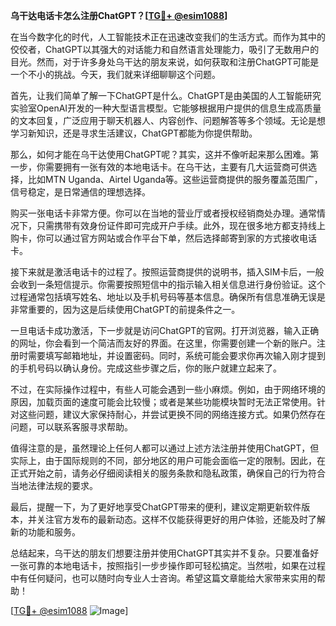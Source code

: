 **乌干达电话卡怎么注册ChatGPT？[[TG💪+ @esim1088](https://t.me/s/esim1088)]**

在当今数字化的时代，人工智能技术正在迅速改变我们的生活方式。而作为其中的佼佼者，ChatGPT以其强大的对话能力和自然语言处理能力，吸引了无数用户的目光。然而，对于许多身处乌干达的朋友来说，如何获取和注册ChatGPT可能是一个不小的挑战。今天，我们就来详细聊聊这个问题。

首先，让我们简单了解一下ChatGPT是什么。ChatGPT是由美国的人工智能研究实验室OpenAI开发的一种大型语言模型。它能够根据用户提供的信息生成高质量的文本回复，广泛应用于聊天机器人、内容创作、问题解答等多个领域。无论是想学习新知识，还是寻求生活建议，ChatGPT都能为你提供帮助。

那么，如何才能在乌干达使用ChatGPT呢？其实，这并不像听起来那么困难。第一步，你需要拥有一张有效的本地电话卡。在乌干达，主要有几大运营商可供选择，比如MTN Uganda、Airtel Uganda等。这些运营商提供的服务覆盖范围广，信号稳定，是日常通信的理想选择。

购买一张电话卡非常方便。你可以在当地的营业厅或者授权经销商处办理。通常情况下，只需携带有效身份证件即可完成开户手续。此外，现在很多地方都支持线上购卡，你可以通过官方网站或合作平台下单，然后选择邮寄到家的方式接收电话卡。

接下来就是激活电话卡的过程了。按照运营商提供的说明书，插入SIM卡后，一般会收到一条短信提示。你需要按照短信中的指示输入相关信息进行身份验证。这个过程通常包括填写姓名、地址以及手机号码等基本信息。确保所有信息准确无误是非常重要的，因为这是后续使用ChatGPT的前提条件之一。

一旦电话卡成功激活，下一步就是访问ChatGPT的官网。打开浏览器，输入正确的网址，你会看到一个简洁而友好的界面。在这里，你需要创建一个新的账户。注册时需要填写邮箱地址，并设置密码。同时，系统可能会要求你再次输入刚才提到的手机号码以确认身份。完成这些步骤之后，你的账户就建立起来了。

不过，在实际操作过程中，有些人可能会遇到一些小麻烦。例如，由于网络环境的原因，加载页面的速度可能会比较慢；或者是某些功能模块暂时无法正常使用。针对这些问题，建议大家保持耐心，并尝试更换不同的网络连接方式。如果仍然存在问题，可以联系客服寻求帮助。

值得注意的是，虽然理论上任何人都可以通过上述方法注册并使用ChatGPT，但实际上，由于国际规则的不同，部分地区的用户可能会面临一定的限制。因此，在正式开始之前，请务必仔细阅读相关的服务条款和隐私政策，确保自己的行为符合当地法律法规的要求。

最后，提醒一下，为了更好地享受ChatGPT带来的便利，建议定期更新软件版本，并关注官方发布的最新动态。这样不仅能获得更好的用户体验，还能及时了解新的功能和服务。

总结起来，乌干达的朋友们想要注册并使用ChatGPT其实并不复杂。只要准备好一张可靠的本地电话卡，按照指引一步步操作即可轻松搞定。当然啦，如果在过程中有任何疑问，也可以随时向专业人士咨询。希望这篇文章能给大家带来实用的帮助！

[[TG💪+ @esim1088](https://t.me/s/esim1088) ![Image](https://i.postimg.cc/4NQfJmqS/Snipaste-2025-05-13-00-14-12.png)]